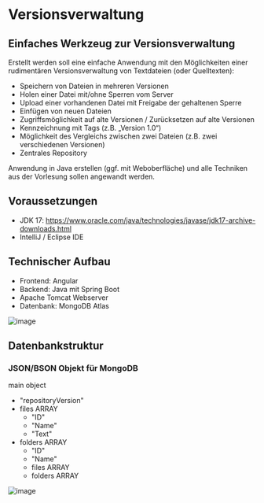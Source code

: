 # Versionsverwaltung

## Einfaches Werkzeug zur Versionsverwaltung

Erstellt werden soll eine einfache Anwendung mit den Möglichkeiten einer rudimentären Versionsverwaltung von Textdateien (oder Quelltexten):

- Speichern von Dateien in mehreren Versionen
- Holen einer Datei mit/ohne Sperren vom Server
- Upload einer vorhandenen Datei mit Freigabe der gehaltenen Sperre
- Einfügen von neuen Dateien
- Zugriffsmöglichkeit auf alte Versionen / Zurücksetzen auf alte Versionen
- Kennzeichnung mit Tags (z.B. „Version 1.0“)
- Möglichkeit des Vergleichs zwischen zwei Dateien (z.B. zwei verschiedenen Versionen)
- Zentrales Repository

Anwendung in Java erstellen (ggf. mit Weboberfläche) und alle Techniken aus der Vorlesung sollen angewandt werden.

## Voraussetzungen

- JDK 17: https://www.oracle.com/java/technologies/javase/jdk17-archive-downloads.html
- IntelliJ / Eclipse IDE

## Technischer Aufbau

- Frontend: Angular
- Backend: Java mit Spring Boot
- Apache Tomcat Webserver
- Datenbank: MongoDB Atlas

![image](https://user-images.githubusercontent.com/84570313/216387493-9aca8466-21ad-484b-8965-182bc5085406.png)

## Datenbankstruktur

### JSON/BSON Objekt für MongoDB

main object
- "repositoryVersion"
- files ARRAY
  - "ID"
  - "Name"
  - "Text"
- folders ARRAY
  - "ID"
  - "Name"
  - files ARRAY
  - folders ARRAY

![image](https://user-images.githubusercontent.com/84570313/216389601-63d740b8-aa4c-4375-b1d6-0f82b6b1e09d.png)



